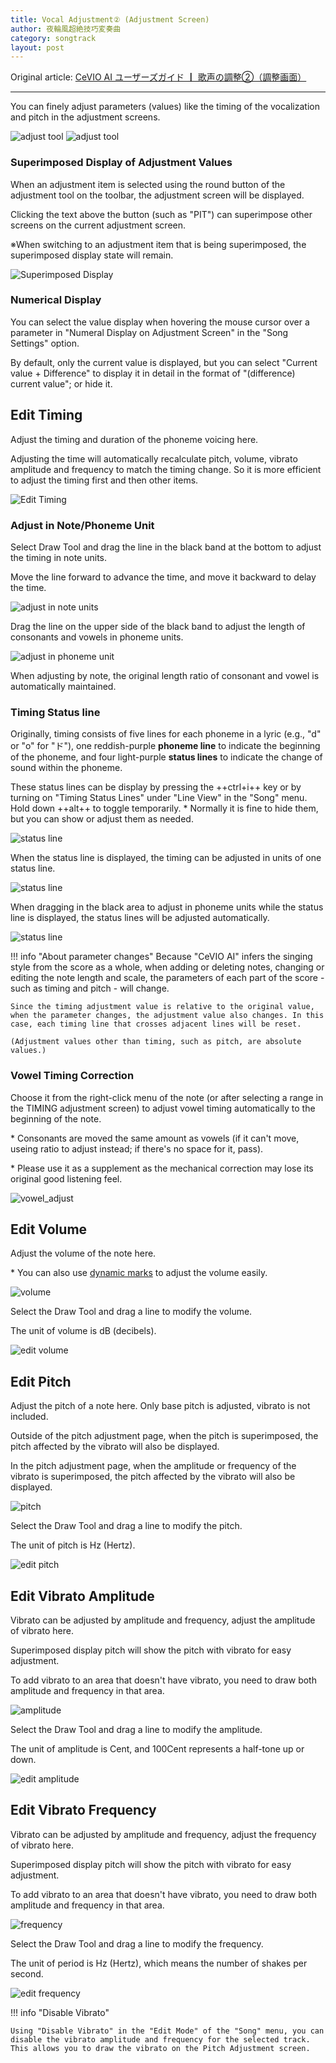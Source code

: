 ```yaml
---
title: Vocal Adjustment② (Adjustment Screen)
author: 夜輪風超絶技巧変奏曲
category: songtrack
layout: post
---
```

Original article: [CeVIO AI ユーザーズガイド ┃ 歌声の調整②（調整画面）](https://cevio.jp/guide/cevio_ai/songtrack/song_07/)

---

You can finely adjust parameters (values) like the timing of the vocalization and pitch in the adjustment screens.

![adjust tool](images/song_07_1.png#only-light)
![adjust tool](images/song_07_1_dark.png#only-dark)

### Superimposed Display of Adjustment Values

When an adjustment item is selected using the round button of the adjustment tool on the toolbar, the adjustment screen will be displayed.

Clicking the text above the button (such as "PIT") can superimpose other screens on the current adjustment screen.

※When switching to an adjustment item that is being superimposed, the superimposed display state will remain.

![Superimposed Display](images/song_07_2.png)

### Numerical Display

You can select the value display when hovering the mouse cursor over a parameter in "Numeral Display on Adjustment Screen" in the "Song Settings" option.

By default, only the current value is displayed, but you can select "Current value + Difference" to display it in detail in the format of "(difference) current value"; or hide it.

## Edit Timing

Adjust the timing and duration of the phoneme voicing here.

Adjusting the time will automatically recalculate pitch, volume, vibrato amplitude and frequency to match the timing change. So it is more efficient to adjust the timing first and then other items.

![Edit Timing](images/song_07_3.png)

### Adjust in Note/Phoneme Unit

Select Draw Tool and drag the line in the black band at the bottom to adjust the timing in note units.

Move the line forward to advance the time, and move it backward to delay the time.

![adjust in note units](images/song_07_4.png)

Drag the line on the upper side of the black band to adjust the length of consonants and vowels in phoneme units.

![adjust in phoneme unit](images/song_07_V8.4_timing_adjust2.png)

When adjusting by note, the original length ratio of consonant and vowel is automatically maintained.

### Timing Status line

Originally, timing consists of five lines for each phoneme in a lyric (e.g., "d" or "o" for "ド"), one reddish-purple **phoneme line** to indicate the beginning of the phoneme, and four light-purple **status lines** to indicate the change of sound within the phoneme.

These status lines can be display by pressing the ++ctrl+i++ key or by turning on "Timing Status Lines" under "Line View" in the "Song" menu. Hold down ++alt++ to toggle temporarily. \* Normally it is fine to hide them, but you can show or adjust them as needed.

![status line](images/song_07_5.png)

When the status line is displayed, the timing can be adjusted in units of one status line.

![status line](images/song_07_6.png)

When dragging in the black area to adjust in phoneme units while the status line is displayed, the status lines will be adjusted automatically.

![status line](images/song_07_7.png)

!!! info "About parameter changes"
    Because "CeVIO AI" infers the singing style from the score as a whole, when adding or deleting notes, changing or editing the note length and scale, the parameters of each part of the score - such as timing and pitch - will change.

    Since the timing adjustment value is relative to the original value, when the parameter changes, the adjustment value also changes. In this case, each timing line that crosses adjacent lines will be reset.

    (Adjustment values other than timing, such as pitch, are absolute values.)

### Vowel Timing Correction

Choose it from the right-click menu of the note (or after selecting a range in the TIMING adjustment screen) to adjust vowel timing automatically to the beginning of the note.

\* Consonants are moved the same amount as vowels (if it can't move, useing ratio to adjust instead; if there's no space for it, pass).

\* Please use it as a supplement as the mechanical correction may lose its original good listening feel.

![vowel_adjust](images/song_07_V8.4_vowel_adjust_tmg.png)

## Edit Volume

Adjust the volume of the note here.

\* You can also use [dynamic marks](songtrack.md/#dynamic-mark-setting) to adjust the volume easily.

![volume](images/song_07_8.png)

Select the Draw Tool and drag a line to modify the volume.

The unit of volume is dB (decibels).

![edit volume](images/song_07_9.png)

## Edit Pitch

Adjust the pitch of a note here. Only base pitch is adjusted, vibrato is not included.

Outside of the pitch adjustment page, when the pitch is superimposed, the pitch affected by the vibrato will also be displayed.

In the pitch adjustment page, when the amplitude or frequency of the vibrato is superimposed, the pitch affected by the vibrato will also be displayed.

![pitch](images/song_07_10.png)

Select the Draw Tool and drag a line to modify the pitch.

The unit of pitch is Hz (Hertz).

![edit pitch](images/song_07_11.png)

## Edit Vibrato Amplitude

Vibrato can be adjusted by amplitude and frequency, adjust the amplitude of vibrato here.

Superimposed display pitch will show the pitch with vibrato for easy adjustment.

To add vibrato to an area that doesn't have vibrato, you need to draw both amplitude and frequency in that area.

![amplitude](images/song_07_12.png)

Select the Draw Tool and drag a line to modify the amplitude.

The unit of amplitude is Cent, and 100Cent represents a half-tone up or down.

![edit amplitude](images/song_07_13.png)

## Edit Vibrato Frequency

Vibrato can be adjusted by amplitude and frequency, adjust the frequency of vibrato here.

Superimposed display pitch will show the pitch with vibrato for easy adjustment.

To add vibrato to an area that doesn't have vibrato, you need to draw both amplitude and frequency in that area.

![frequency](images/song_07_14.png)

Select the Draw Tool and drag a line to modify the frequency.

The unit of period is Hz (Hertz), which means the number of shakes per second.

![edit frequency](images/song_07_15.png)

!!! info "Disable Vibrato"

    Using "Disable Vibrato" in the "Edit Mode" of the "Song" menu, you can disable the vibrato amplitude and frequency for the selected track. This allows you to draw the vibrato on the Pitch Adjustment screen.
